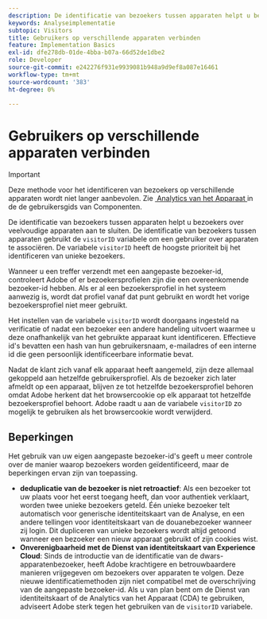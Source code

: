```yaml
---
description: De identificatie van bezoekers tussen apparaten helpt u bezoekers over veelvoudige apparaten aan te sluiten.
keywords: Analyseimplementatie
subtopic: Visitors
title: Gebruikers op verschillende apparaten verbinden
feature: Implementation Basics
exl-id: dfe278db-01de-4bba-b07a-66d52de1dbe2
role: Developer
source-git-commit: e242276f931e9939081b948a9d9ef8a087e16461
workflow-type: tm+mt
source-wordcount: '383'
ht-degree: 0%

---
```


# Gebruikers op verschillende apparaten verbinden

>[!IMPORTANT]
>
>Deze methode voor het identificeren van bezoekers op verschillende apparaten wordt niet langer aanbevolen. Zie [&#x200B; Analytics van het Apparaat &#x200B;](/help/components/cda/overview.md) in de de gebruikersgids van Componenten.

De identificatie van bezoekers tussen apparaten helpt u bezoekers over veelvoudige apparaten aan te sluiten. De identificatie van bezoekers tussen apparaten gebruikt de `visitorID` variabele om een gebruiker over apparaten te associëren. De variabele `visitorID` heeft de hoogste prioriteit bij het identificeren van unieke bezoekers.

Wanneer u een treffer verzendt met een aangepaste bezoeker-id, controleert Adobe of er bezoekersprofielen zijn die een overeenkomende bezoeker-id hebben. Als er al een bezoekersprofiel in het systeem aanwezig is, wordt dat profiel vanaf dat punt gebruikt en wordt het vorige bezoekersprofiel niet meer gebruikt.

Het instellen van de variabele `visitorID` wordt doorgaans ingesteld na verificatie of nadat een bezoeker een andere handeling uitvoert waarmee u deze onafhankelijk van het gebruikte apparaat kunt identificeren. Effectieve id&#39;s bevatten een hash van hun gebruikersnaam, e-mailadres of een interne id die geen persoonlijk identificeerbare informatie bevat.

Nadat de klant zich vanaf elk apparaat heeft aangemeld, zijn deze allemaal gekoppeld aan hetzelfde gebruikersprofiel. Als de bezoeker zich later afmeldt op een apparaat, blijven ze tot hetzelfde bezoekersprofiel behoren omdat Adobe herkent dat het browsercookie op elk apparaat tot hetzelfde bezoekersprofiel behoort. Adobe raadt u aan de variabele `visitorID` zo mogelijk te gebruiken als het browsercookie wordt verwijderd.

## Beperkingen

Het gebruik van uw eigen aangepaste bezoeker-id&#39;s geeft u meer controle over de manier waarop bezoekers worden geïdentificeerd, maar de beperkingen ervan zijn van toepassing.

* **deduplicatie van de bezoeker is niet retroactief**: Als een bezoeker tot uw plaats voor het eerst toegang heeft, dan voor authentiek verklaart, worden twee unieke bezoekers geteld. Één unieke bezoeker telt automatisch voor generische identiteitskaart van de Analyse, en een andere tellingen voor identiteitskaart van de douanebezoeker wanneer zij login. Dit dupliceren van unieke bezoekers wordt altijd getoond wanneer een bezoeker een nieuw apparaat gebruikt of zijn cookies wist.
* **Onverenigbaarheid met de Dienst van identiteitskaart van Experience Cloud**: Sinds de introductie van de identificatie van de dwars-apparatenbezoeker, heeft Adobe krachtigere en betrouwbaardere manieren vrijgegeven om bezoekers over apparaten te volgen. Deze nieuwe identificatiemethoden zijn niet compatibel met de overschrijving van de aangepaste bezoeker-id. Als u van plan bent om de Dienst van identiteitskaart of de Analytics van het Apparaat (CDA) te gebruiken, adviseert Adobe sterk tegen het gebruiken van de `visitorID` variabele.
